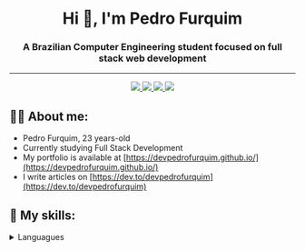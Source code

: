 <h1 align="center">Hi 👋, I'm Pedro Furquim</h1>
<h3 align="center">A Brazilian Computer Engineering student focused on full stack web development</h3>
<hr>
<p align="center">
    <a href="https://twitter.com/devpedrofurquim">
    <img src="https://img.shields.io/badge/Twitter-307cc5?style=for-the-badge&logo=twitter&logoColor=white"/>
    </a>
    <a href="https://www.linkedin.com/in/pedro-furquim-dev/">
    <img src="https://img.shields.io/badge/LinkedIn-307cc5?style=for-the-badge&logo=linkedin&logoColor=white"/>
    </a>
     <a href="mailto:pedrofurquim.dev@gmail.com">
    <img src="https://img.shields.io/badge/Gmail-307cc5?style=for-the-badge&logo=gmail&logoColor=white"/>
    </a>
    <img src="https://komarev.com/ghpvc/?username=devpedrofurquim&label=Profile%20views&color=0e75b6&style=flat"/>
</p>

## **👨‍💻 About me:**
* Pedro Furquim, 23 years-old
* Currently studying Full Stack Development
* My portfolio is available at [https://devpedrofurquim.github.io/](https://devpedrofurquim.github.io/)
* I write articles on [https://dev.to/devpedrofurquim](https://dev.to/devpedrofurquim)

## **💬 My skills:**
<details>
  <summary>Languagues</summary>





<p><img align="left" src="https://github-readme-stats-sigma-five.vercel.app/api/top-langs?username=devpedrofurquim&show_icons=true&locale=en&layout=compact" alt="devpedrofurquim" /></p>

<p>&nbsp;<img align="center" src="https://github-readme-stats-sigma-five.vercel.app/api?username=devpedrofurquim&show_icons=true&locale=en" alt="devpedrofurquim" /></p>

<p><a href="https://ko-fi.com/devpedrofurquim"> <img align="left" src="https://cdn.ko-fi.com/cdn/kofi3.png?v=3" height="50" width="210" alt="devpedrofurquim" /></a></p><br><br>
